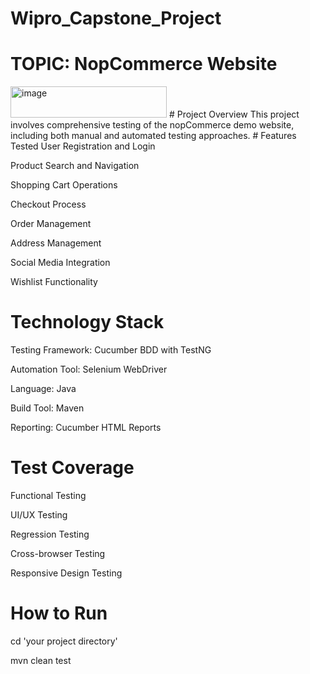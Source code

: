 # Wipro_Capstone_Project
# TOPIC: NopCommerce Website
<img width="250" height="50" alt="image" src="https://github.com/user-attachments/assets/aa2b2552-9c20-468c-88fa-01d78875153c" />
# Project Overview
This project involves comprehensive testing of the nopCommerce demo website, including both manual and automated testing approaches.
# Features Tested
User Registration and Login

Product Search and Navigation

Shopping Cart Operations

Checkout Process

Order Management

Address Management

Social Media Integration

Wishlist Functionality
# Technology Stack
Testing Framework: Cucumber BDD with TestNG

Automation Tool: Selenium WebDriver

Language: Java

Build Tool: Maven

Reporting: Cucumber HTML Reports

# Test Coverage

Functional Testing

UI/UX Testing

Regression Testing

Cross-browser Testing

Responsive Design Testing
# How to Run

cd 'your project directory'

mvn clean test
